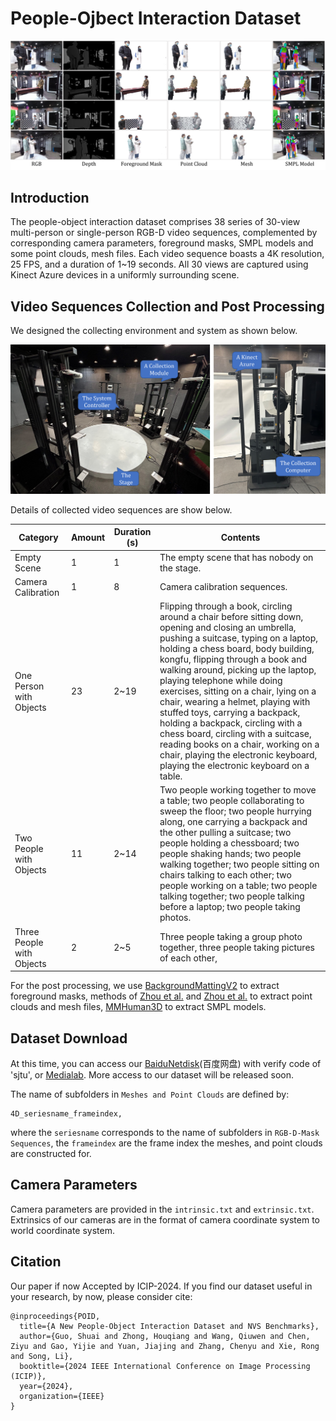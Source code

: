 # People-Ojbect Interaction Dataset

![](https://github.com/sjtu-medialab/People-Ojbect-Interaction-Dataset/blob/main/frames.png)

## Introduction

The people-object interaction dataset comprises 38 series of 30-view multi-person or single-person RGB-D video sequences, complemented by corresponding camera parameters, foreground masks, SMPL models and some point clouds, mesh files.
Each video sequence boasts a 4K resolution, 25 FPS, and a duration of 1~19 seconds.
All 30 views are captured using Kinect Azure devices in a uniformly surrounding scene.

## Video Sequences Collection and Post Processing

We designed the collecting environment and system as shown below. 

![](https://github.com/sjtu-medialab/People-Ojbect-Interaction-Dataset/blob/main/system.png)

Details of collected video sequences are show below.

| Category                  | Amount | Duration (s) | Contents                                                                                           |
|---------------------------|--------|--------------|----------------------------------------------------------------------------------------------------|
| Empty Scene               | 1      | 1            | The empty scene that has nobody on the stage.                                                      |
| Camera Calibration        | 1      | 8            | Camera calibration sequences.                                                                      |
| One Person with Objects   | 23     | 2~19         | Flipping through a book, circling around a chair before sitting down, opening and closing an umbrella, pushing a suitcase, typing on a laptop, holding a chess board, body building, kongfu, flipping through a book and walking around, picking up the laptop, playing telephone while doing exercises, sitting on a chair, lying on a chair, wearing a helmet, playing with stuffed toys, carrying a backpack, holding a backpack, circling with a chess board, circling with a suitcase, reading books on a chair, working on a chair, playing the electronic keyboard, playing the electronic keyboard on a table. |
| Two People with Objects   | 11     | 2~14         | Two people working together to move a table; two people collaborating to sweep the floor; two people hurrying along, one carrying a backpack and the other pulling a suitcase; two people holding a chessboard; two people shaking hands; two people walking together; two people sitting on chairs talking to each other; two people working on a table; two people talking together; two people talking before a laptop; two people taking photos. |
| Three People with Objects | 2      | 2~5          | Three people taking a group photo together, three people taking pictures of each other,              |


For the post processing, we use [BackgroundMattingV2](https://github.com/PeterL1n/BackgroundMattingV2) to extract foreground masks, methods of [Zhou et al.](https://ieeexplore.ieee.org/abstract/document/10008839/) and [Zhou et al.](https://www.ibc.org/download?ac=18719) to extract point clouds and mesh files, [MMHuman3D](https://github.com/open-mmlab/mmhuman3d) to extract SMPL models.

## Dataset Download

At this time, you can access our [BaiduNetdisk](https://pan.baidu.com/s/11T6I3Mw7axq0qwiPNz43Zw?pwd=sjtu )(百度网盘) with verify code of 'sjtu', or [Medialab](https://medialab.sjtu.edu.cn/post/people-ojbect-interaction-dataset/).
More access to our dataset will be released soon.

The name of subfolders in `Meshes and Point Clouds` are defined by:
```
4D_seriesname_frameindex,
```
where the `seriesname` corresponds to the name of subfolders in `RGB-D-Mask Sequences`, the `frameindex` are the frame index the meshes, and point clouds are constructed for.

## Camera Parameters

Camera parameters are provided in the `intrinsic.txt` and `extrinsic.txt`.
Extrinsics of our cameras are in the format of camera coordinate system to world coordinate system.

## Citation

Our paper if now Accepted by ICIP-2024.
If you find our dataset useful in your research, by now, please consider cite:

```
@inproceedings{POID,
  title={A New People-Object Interaction Dataset and NVS Benchmarks},
  author={Guo, Shuai and Zhong, Houqiang and Wang, Qiuwen and Chen, Ziyu and Gao, Yijie and Yuan, Jiajing and Zhang, Chenyu and Xie, Rong and Song, Li},
  booktitle={2024 IEEE International Conference on Image Processing (ICIP)},
  year={2024},
  organization={IEEE}
}

```
